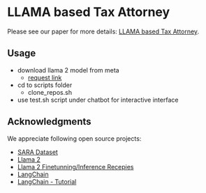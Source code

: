 # LLAMA based Tax Attorney

  Please see our paper for more details: [LLAMA based Tax Attorney](./ENGR_533_Final_Paper___Neurips_Template.pdf).

## Usage 
  
  * download llama 2 model from meta 
    * [request link](https://ai.meta.com/resources/models-and-libraries/llama-downloads/)
  * cd to scripts folder 
    * clone_repos.sh
  * use test.sh script under chatbot for interactive interface

## Acknowledgments  

We appreciate following open source projects:
 
  * [SARA Dataset](https://github.com/SgfdDttt/sara) &#8194;
  * [Llama 2](https://github.com/facebookresearch/llama)
  * [Llama 2 Finetunning/Inference Recepies](https://github.com/facebookresearch/llama-recipes/tree/main) &#8194;
  * [LangChain](https://github.com/hwchase17/langchain) &#8194;
  * [LangChain - Tutorial](https://medium.com/@murtuza753/using-llama-2-0-faiss-and-langchain-for-question-answering-on-your-own-data-682241488476)



